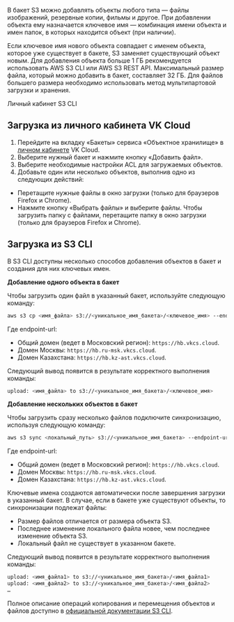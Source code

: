 В бакет S3 можно добавлять объекты любого типа — файлы изображений, резервные копии, фильмы и другое. 
При добавлении объекта ему назначается ключевое имя — комбинация имени объекта и имен папок, в которых находится объект (при наличии). 

<warn>

Если ключевое имя нового объекта совпадает с именем объекта, которое уже существует в бакете, S3 заменяет существующий объект новым.
Для добавления объекта больше 1 ГБ рекомендуется использовать AWS S3 CLI или AWS S3 REST API. Максимальный размер файла, который можно добавить в бакет, составляет 32 ГБ. Для файлов большего размера необходимо использовать метод мультипартовой загрузки и хранения.

</warn>

<tabs>
<tablist>
<tab>Личный кабинет</tab>
<tab>S3 CLI</tab>
</tablist>
<tabpanel>

## Загрузка из личного кабинета VK Cloud

1.	Перейдите на вкладку «Бакеты» сервиса «Объектное хранилище» в [личном кабинете](https://mcs.mail.ru/app/) VK Cloud.
2.	Выберите нужный бакет и нажмите кнопку «Добавить файл».
3.	Выберите необходимые настройки ACL для загружаемых объектов.
4.	Добавьте один или несколько объектов, выполнив одно из следующих действий:
   - Перетащите нужные файлы в окно загрузки (только для браузеров Firefox и Chrome).
   - Нажмите кнопку «Выбрать файлы» и выберите файлы.
     Чтобы загрузить папку с файлами, перетащите папку в окно загрузки (только для браузеров Firefox и Chrome).
</tabpanel>

<tabpanel>

## Загрузка из S3 CLI

В S3 CLI доступны несколько способов добавления объектов в бакет и создания для них ключевых имен.

**Добавление одного объекта в бакет**

Чтобы загрузить один файл в указанный бакет, используйте следующую команду:

```bash
aws s3 cp <имя_файла> s3://<уникальное_имя_бакета>/<ключевое_имя> --endpoint-url <endpoint-url>
```

Где endpoint-url:
   - Общий домен (ведет в Московский регион): `https://hb.vkcs.cloud`.
   - Домен Москвы: `https://hb.ru-msk.vkcs.cloud`.
   - Домен Казахстана: `https://hb.kz-ast.vkcs.cloud`.

Следующий вывод появится в результате корректного выполнения команды:

```bash
upload: <имя_файла> to s3://<уникальное_имя_бакета>/<ключевое_имя>
```

**Добавление нескольких объектов в бакет**

Чтобы загрузить сразу несколько файлов подключите синхронизацию, используя следующую команду:

```bash
aws s3 sync <локальный_путь> s3://<уникальное_имя_бакета> --endpoint-url <endpoint-url>
```

Где endpoint-url:
   - Общий домен (ведет в Московский регион): `https://hb.vkcs.cloud`.
   - Домен Москвы: `https://hb.ru-msk.vkcs.cloud`.
   - Домен Казахстана: `https://hb.kz-ast.vkcs.cloud`.

Ключевые имена создаются автоматически после завершения загрузки в указанный бакет.
В случае, если в бакете уже существуют объекты, то синхронизации подлежат файлы:
   - Размер файлов отличается от размера объекта S3.
   - Последнее изменение локального файла новее, чем последнее изменение объекта S3.
   - Локальный файл не существует в указанном бакете.

Следующий вывод появится в результате корректного выполнения команды:

```bash
upload: <имя_файла1> to s3://<уникальное_имя_бакета>/<имя_файла1>
upload: <имя_файла2> to s3://<уникальное_имя_бакета>/<имя_файла2>
…
```

Полное описание операций копирования и перемещения объектов и файлов доступно в [официальной документации S3 CLI](https://awscli.amazonaws.com/v2/documentation/api/latest/reference/s3/index.html#synopsis).

</tabpanel>
</tabs>
